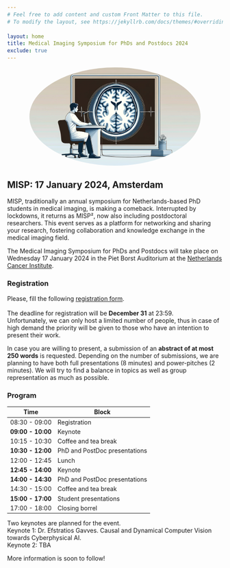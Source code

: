 ```yaml
---
# Feel free to add content and custom Front Matter to this file.
# To modify the layout, see https://jekyllrb.com/docs/themes/#overriding-theme-defaults

layout: home
title: Medical Imaging Symposium for PhDs and Postdocs 2024
exclude: true
---
```


<div style="text-align: center; margin-bottom: 20px;">
    <img src="assets/docter_in_front_of_medical_image.png" alt="Description of the image" style="width: 400px; border-radius: 50%;" />
</div>


## MISP: 17 January 2024, Amsterdam

MISP, traditionally an annual symposium for Netherlands-based PhD students in medical imaging, is making a comeback. Interrupted by lockdowns, it returns as MISP², now also including postdoctoral researchers. This event serves as a platform for networking and sharing your research, fostering collaboration and knowledge exchange in the medical imaging field.

The Medical Imaging Symposium for PhDs and Postdocs will take place on Wednesday 17 January 2024 in the Piet Borst Auditorium at the [Netherlands Cancer Institute][nki].

### Registration
Please, fill the following [registration form][gform].\
\
The deadline for registration will be **December 31** at 23:59.\
Unfortunately, we can only host a limited number of people, thus in case of high demand the priority will be given to those who have an intention to present their work.

In case you are willing to present, a submission of an __abstract of at most 250 words__ is requested. Depending on the number of submissions, we are planning to have both full presentations (8 minutes) and power-pitches (2 minutes). We will try to find a balance in topics as well as group representation as much as possible.

### Program

|Time| Block                         |
|---|-------------------------------|
|08:30 - 09:00| Registration                  |
|**09:00 - 10:00**| Keynote                       |
|10:15 - 10:30| Coffee and tea break          |
|**10:30 - 12:00**| PhD and PostDoc presentations |
|12:00 - 12:45| Lunch                         |
|**12:45 - 14:00**| Keynote                       |
|**14:00 - 14:30**| PhD and PostDoc presentations |
|14:30 - 15:00| Coffee and tea break          |
|**15:00 - 17:00**| Student presentations         |
|17:00 - 18:00| Closing borrel                |

Two keynotes are planned for the event.\
Keynote 1: Dr. Efstratios Gavves. Causal and Dynamical Computer Vision towards Cyberphysical AI.\
Keynote 2: TBA


More information is soon to follow!


[nki]: https://www.nki.nl/
[gform]: https://forms.gle/tNMHwrKbQXJDgPby6
